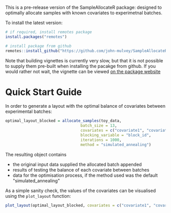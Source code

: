 <!-- badges: start -->
<!-- badges: end -->

This is a pre-release version of the SampleAllocateR package: designed to optimally allocate samples with known covariates to experimetnal batches.

To install the latest version:
```r
# if required, install remotes package
install.packages("remotes")

# install package from github
remotes::install_github("https://github.com/john-mulvey/SampleAllocateR", build_vignettes = TRUE)
```
Note that building vignettes is currently very slow, but that it is not possible to supply them pre-built when installing the pacakge from github. If you would rather not wait, the vignette can be viewed [on the package website](https://john-mulvey.github.io/SampleAllocateR/)


# Quick Start Guide
In order to generate a layout with the optimal balance of covariates between experimental batches:
```r
optimal_layout_blocked = allocate_samples(toy_data, 
                                 batch_size = 13, 
                                 covariates = c("covariate1", "covariate2", "covariate3"),
                                 blocking_variable = "block_id",
                                 iterations = 1000,
                                 method = "simulated_annealing")
```

The resulting object contains 
- the original input data supplied the allocated batch appended
- results of testing the balance of each covariate between batches
- data for the optimisation process, if the method used was the default "simulated_annealing"

As a simple sanity check, the values of the covariates can be visualised using the `plot_layout` function:
```r
plot_layout(optimal_layout_blocked, covariates = c("covariate1", "covariate2", "covariate3"))
```
